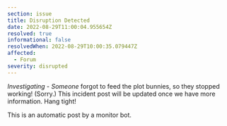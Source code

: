 ```yaml
---
section: issue
title: Disruption Detected
date: 2022-08-29T11:00:04.955654Z
resolved: true
informational: false
resolvedWhen: 2022-08-29T10:00:35.079447Z
affected:
  - Forum
severity: disrupted
---
```

*Investigating* - _Someone_ forgot to feed the plot bunnies, so they stopped working! (Sorry.) This incident post will be updated once we have more information. Hang tight!

This is an automatic post by a monitor bot.
        